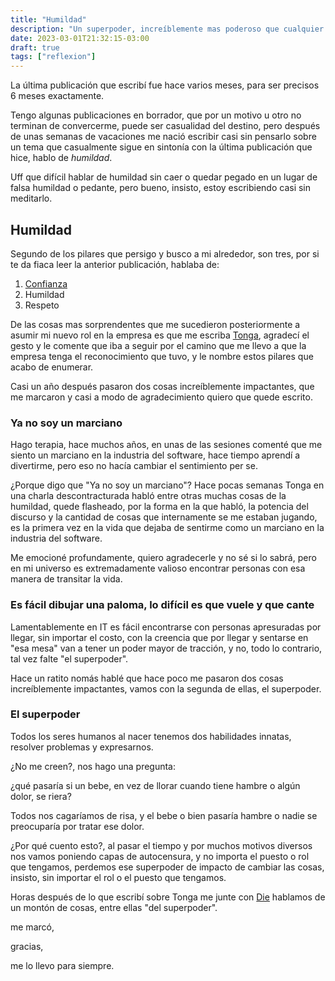 ```yaml
---
title: "Humildad"
description: "Un superpoder, increíblemente mas poderoso que cualquier puesto"
date: 2023-03-01T21:32:15-03:00
draft: true
tags: ["reflexion"]
---
```


La última publicación que escribí fue hace varios meses, para ser precisos 6 meses exactamente.

Tengo algunas publicaciones en borrador, que por un motivo u otro no terminan de convercerme,
puede ser casualidad del destino, pero después de unas semanas de vacaciones me nació escribir
casi sin pensarlo sobre un tema que casualmente sigue en sintonía con la
última publicación que hice, hablo de _humildad_.

Uff que difícil hablar de humildad sin caer o quedar pegado en un lugar de falsa humildad o
pedante, pero bueno, insisto, estoy escribiendo casi sin meditarlo.

## Humildad

Segundo de los pilares que persigo y busco a mi alrededor, son tres, por si te da
fiaca leer la anterior publicación, hablaba de:
1. [Confianza](https://luispe.github.io/blog/es/posts/career/)
2. Humildad
3. Respeto

De las cosas mas sorprendentes que me sucedieron posteriormente a asumir mi nuevo rol
en la empresa es que me escriba [Tonga](https://www.linkedin.com/in/gastonirigoyen/), agradecí el
gesto y le comente que iba a seguir por el camino que me llevo a que la empresa tenga el
reconocimiento que tuvo, y le nombre estos pilares que acabo de enumerar.

Casi un año después pasaron dos cosas increíblemente impactantes, que me marcaron y casi
a modo de agradecimiento quiero que quede escrito.

### Ya no soy un marciano

Hago terapia, hace muchos años, en unas de las sesiones comenté que me siento un marciano
en la industria del software, hace tiempo aprendí a divertirme, pero eso no hacía cambiar
el sentimiento per se.

¿Porque digo que "Ya no soy un marciano"?
Hace pocas semanas Tonga en una charla descontracturada habló entre otras muchas cosas
de la humildad, quede flasheado, por la forma en la que habló, la potencia del discurso
y la cantidad de cosas que internamente se me estaban jugando, es la primera vez en la
vida que dejaba de sentirme como un marciano en la industria del software.

Me emocioné profundamente, quiero agradecerle y no sé si lo sabrá, 
pero en mi universo es extremadamente valioso encontrar personas 
con esa manera de transitar la vida.

### Es fácil dibujar una paloma, lo difícil es que vuele y que cante

Lamentablemente en IT es fácil encontrarse con personas apresuradas por llegar,
sin importar el costo, con la creencia que por llegar y sentarse en "esa mesa" van a tener
un poder mayor de tracción, y no, todo lo contrario, tal vez falte "el superpoder".

Hace un ratito nomás hablé que hace poco me pasaron dos cosas increíblemente impactantes,
vamos con la segunda de ellas, el superpoder.

### El superpoder

Todos los seres humanos al nacer tenemos dos habilidades innatas, resolver problemas y expresarnos.

¿No me creen?, nos hago una pregunta:

¿qué pasaría si un bebe, en vez de llorar cuando tiene hambre o algún dolor, se riera?

Todos nos cagaríamos de risa, y el bebe o bien pasaría hambre o nadie se preocuparía por tratar ese dolor.

¿Por qué cuento esto?, al pasar el tiempo y por muchos motivos diversos nos vamos
poniendo capas de autocensura, y no importa el puesto o rol que tengamos, perdemos ese
superpoder de impacto de cambiar las cosas, insisto, sin importar el rol o el puesto que tengamos.

Horas después de lo que escribí sobre Tonga me junte con 
[Die](https://www.linkedin.com/in/diegoburgos/) hablamos de un montón de cosas, entre ellas
"del superpoder".

me marcó,

gracias,

me lo llevo para siempre.
